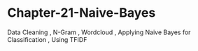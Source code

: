 # Chapter-21-Naive-Bayes

Data Cleaning ,
N-Gram ,
Wordcloud ,
Applying Naive Bayes for Classification ,
Using TFIDF
